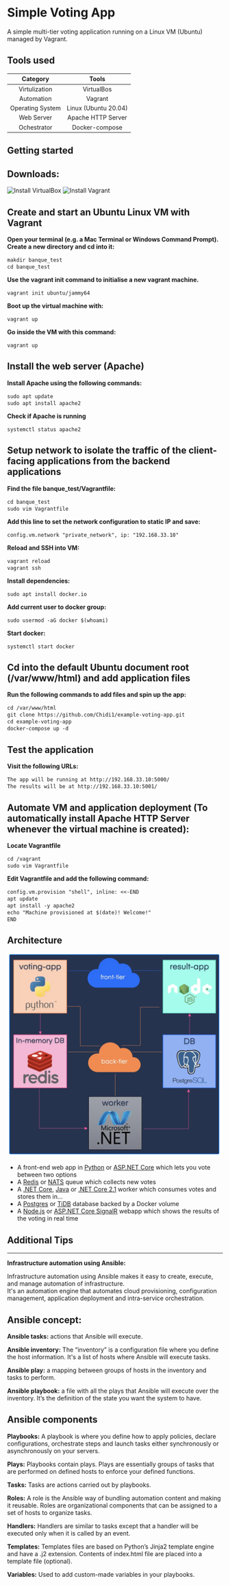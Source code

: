 Simple Voting App
=========

A simple multi-tier voting application running on a Linux VM (Ubuntu) managed by Vagrant.  

Tools used
--------------- 

| Category | Tools |  
| :----: | :----: |  
| Virtulization | VirtualBos |  
| Automation | Vagrant |  
| Operating System | Linux (Ubuntu 20.04) |  
| Web Server | Apache HTTP Server |  
| Ochestrator | Docker-compose |  


Getting started
---------------  

## Downloads:
![Install VirtualBox](https://www.virtualbox.org/)
![Install Vagrant](https://www.vagrantup.com/)  

## Create and start an Ubuntu Linux VM with Vagrant  

**Open your terminal (e.g. a Mac Terminal or Windows Command Prompt). Create a new directory and cd into it:**    
```
makdir banque_test
cd banque_test
```  
**Use the vagrant init command to initialise a new vagrant machine.** 
```
vagrant init ubuntu/jammy64  
```
**Boot up the virtual machine with:**  
```
vagrant up
```
**Go inside the VM with this command:**
```
vagrant up  
```  

## Install the web server (Apache)  

**Install Apache using the following commands:**
```
sudo apt update 
sudo apt install apache2  
```  
**Check if Apache is running**
```  
systemctl status apache2  
```  

## Setup network to isolate the traffic of the client-facing applications from the backend applications  

**Find the file banque_test/Vagrantfile:**  
```
cd banque_test
sudo vim Vagrantfile
```
**Add this line to set the network configuration to static IP and save:**  
```
config.vm.network "private_network", ip: "192.168.33.10"  
```  

**Reload and SSH into VM:**
```
vagrant reload
vagrant ssh
```  

**Install dependencies:**
```
sudo apt install docker.io
```  
**Add current user to docker group:**
```  
sudo usermod -aG docker $(whoami)
```  
**Start docker:**
```  
systemctl start docker
```  

## Cd into the default Ubuntu document root (/var/www/html) and add application files

**Run the following commands to add files and spin up the app:**
```  
cd /var/www/html
git clone https://github.com/Chidi1/example-voting-app.git
cd example-voting-app
docker-compose up -d
```  

## Test the application  

**Visit the following URLs:**
```  
The app will be running at http://192.168.33.10:5000/ 
The results will be at http://192.168.33.10:5001/ 
```  

## Automate VM and application deployment (To automatically install Apache HTTP Server whenever the virtual machine is created): 

**Locate Vagrantfile**
```
cd /vagrant
sudo vim Vagrantfile
```  
**Edit Vagrantfile and add the following command:**  
```  
config.vm.provision "shell", inline: <<-END
apt update
apt install -y apache2
echo "Machine provisioned at $(date)! Welcome!"
END
``` 



Architecture
-----

![Architecture diagram](architecture.png)

* A front-end web app in [Python](/vote) or [ASP.NET Core](/vote/dotnet) which lets you vote between two options
* A [Redis](https://hub.docker.com/_/redis/) or [NATS](https://hub.docker.com/_/nats/) queue which collects new votes
* A [.NET Core](/worker/src/Worker), [Java](/worker/src/main) or [.NET Core 2.1](/worker/dotnet) worker which consumes votes and stores them in…
* A [Postgres](https://hub.docker.com/_/postgres/) or [TiDB](https://hub.docker.com/r/dockersamples/tidb/tags/) database backed by a Docker volume
* A [Node.js](/result) or [ASP.NET Core SignalR](/result/dotnet) webapp which shows the results of the voting in real time


## Additional Tips
-----

**Infrastructure automation using Ansible:**  

Infrastructure automation using Ansible makes it easy to create, execute, and manage automation of infrastructure.  
It's an automation engine that automates cloud provisioning, configuration management, application deployment and intra-service orchestration.  

## Ansible concept:  

**Ansible tasks:** actions that Ansible will execute.  

**Ansible inventory:** The “inventory” is a configuration file where you define the host information. It's a list of hosts where Ansible will execute tasks.  

**Ansible play:** a mapping between groups of hosts in the inventory and tasks to perform.  

**Ansible playbook:** a file with all the plays that Ansible will execute over the inventory. It’s the definition of the state you want the system to have.  

## Ansible components  

**Playbooks:** A playbook is where you define how to apply policies, declare configurations, orchestrate steps and launch tasks either synchronously or asynchronously on your servers.  

**Plays:** Playbooks contain plays. Plays are essentially groups of tasks that are performed on defined hosts to enforce your defined functions.  

**Tasks:** Tasks are actions carried out by playbooks.  

**Roles:** A role is the Ansible way of bundling automation content and making it reusable. Roles are organizational components that can be assigned to a set of hosts to organize tasks.  

**Handlers:** Handlers are similar to tasks except that a handler will be executed only when it is called by an event.  

**Templates:** Templates files are based on Python’s Jinja2 template engine and have a .j2 extension. Contents of index.html file are placed into a template file (optional).  

**Variables:** Used to add custom-made variables in your playbooks.  

